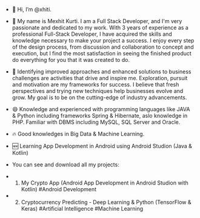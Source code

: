 - 👋 Hi, I’m @xhiti.

- 👨 My name is Mexhit Kurti. I am a Full Stack Developer, and I'm very passionate and dedicated to my work. 
With 3 years of experience as a professional Full-Stack Developer, I have acquired the skills and knowledge necessary to make your project a success. 
I enjoy every step of the design process, from discussion and collaboration to concept and execution, but I find the most satisfaction in seeing the finished product do everything for you that it was created to do.

- 🎯 Identifying improved approaches and enhanced solutions to business challenges are activities that drive and inspire me. 
Exploration, pursuit and motivation are my frameworks for success. I believe that fresh perspectives and trying new techniques help businesses evolve and grow. 
My goal is to be on the cutting-edge of industry advancements.

- 😄 Knowledge and experienced with programming languages like JAVA & Python including frameworks Spring & Hibernate, aslo knowledge in PHP.
Familiar with DBMS including MySQL, SQL Server and Oracle.

- 🔥 Good knowledges in Big Data & Machine Learning. 

- 🆕 Learning App Development in Android using Android Studion (Java & Kotlin)

- You can see and download all my projects:
- 1. My Crypto App (Android App Development in Android Studion with Kotlin)  #Android Development
- 2. Cryptocurrency Predicting - Deep Learning & Python (TensorFlow & Keras) #Artificial Intelligence #Machine Learning

<!---
xhiti/xhiti is a ✨ special ✨ repository because its `README.md` (this file) appears on your GitHub profile.
You can click the Preview link to take a look at your changes.
--->


